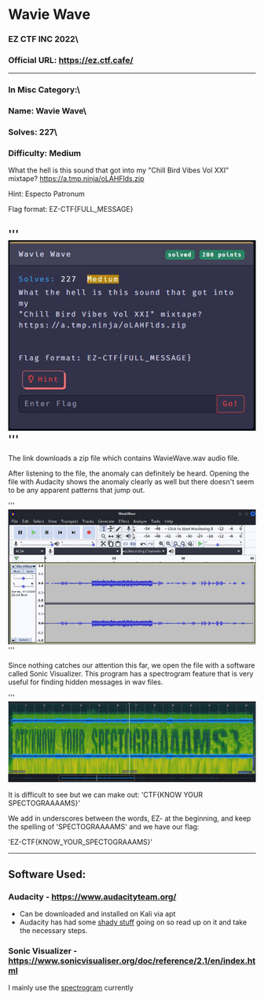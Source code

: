 
# Wavie Wave
### EZ CTF INC 2022\
### Official URL: https://ez.ctf.cafe/
---
### In Misc Category:\
### Name: Wavie Wave\
### Solves: 227\  
### Difficulty: Medium

What the hell is this sound that got into my
"Chill Bird Vibes Vol XXI" mixtape?
https://a.tmp.ninja/oLAHFlds.zip

Hint: Especto Patronum

Flag format: EZ-CTF{FULL_MESSAGE}

'''
![Card](card_wavie-wave.JPG)
'''
---

The link downloads a zip file which contains WavieWave.wav audio file.

After listening to the file, the anomaly can definitely be heard. Opening
the file with Audacity shows the anomaly clearly as well but there doesn't
seem to be any apparent patterns that jump out.

'''
![Audacity](audacity.JPG)
'''

Since nothing catches our attention this far, we open the file with a
software called Sonic Visualizer. This program has a spectrogram feature
that is very useful for finding hidden messages in wav files.

'''
![Sonic Visualizer](wavie-wav.JPG)

It is difficult to see but we can make out:
'CTF{KNOW YOUR SPECTOGRAAAAMS}'

We add in underscores between the words, EZ- at the beginning, and keep
the spelling of 'SPECTOGRAAAAMS' and we have our flag:

'EZ-CTF{KNOW_YOUR_SPECTOGRAAAMS}'

---
## Software Used:
### Audacity - https://www.audacityteam.org/
- Can be downloaded and installed on Kali via apt
- Audacity has had some [shady stuff](https://www.slashgear.com/787715/audacity-open-source-audio-editor-has-become-spyware/) going on so read up on it
and take the necessary steps.
### Sonic Visualizer - https://www.sonicvisualiser.org/doc/reference/2.1/en/index.html
I mainly use the [spectrogram](https://www.sonicvisualiser.org/doc/reference/2.1/en/index.html#spectrogram) currently
